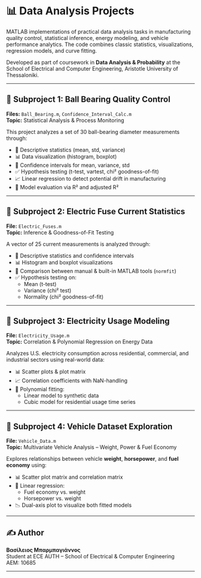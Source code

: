 # 📊 Data Analysis Projects

MATLAB implementations of practical data analysis tasks in manufacturing quality control, statistical inference, energy modeling, and vehicle performance analytics. The code combines classic statistics, visualizations, regression models, and curve fitting.

Developed as part of coursework in **Data Analysis & Probability** at the School of Electrical and Computer Engineering, Aristotle University of Thessaloniki.

---

## 📘 Subproject 1: Ball Bearing Quality Control

**Files:** `Ball_Bearing.m`, `Confidence_Interval_Calc.m`  
**Topic:** Statistical Analysis & Process Monitoring

This project analyzes a set of 30 ball-bearing diameter measurements through:

- 📌 Descriptive statistics (mean, std, variance)
- 📊 Data visualization (histogram, boxplot)
- 🧮 Confidence intervals for mean, variance, std
- ✅ Hypothesis testing (t-test, vartest, chi² goodness-of-fit)
- 📈 Linear regression to detect potential drift in manufacturing
- 📐 Model evaluation via R² and adjusted R²

---

## 📘 Subproject 2: Electric Fuse Current Statistics

**File:** `Electric_Fuses.m`  
**Topic:** Inference & Goodness-of-Fit Testing

A vector of 25 current measurements is analyzed through:

- 🧮 Descriptive statistics and confidence intervals
- 📊 Histogram and boxplot visualizations
- 🔄 Comparison between manual & built-in MATLAB tools (`normfit`)
- ✅ Hypothesis testing on:
  - Mean (t-test)
  - Variance (chi² test)
  - Normality (chi² goodness-of-fit)

---

## 📘 Subproject 3: Electricity Usage Modeling

**File:** `Electricity_Usage.m`  
**Topic:** Correlation & Polynomial Regression on Energy Data

Analyzes U.S. electricity consumption across residential, commercial, and industrial sectors using real-world data:

- 📊 Scatter plots & plot matrix
- 📈 Correlation coefficients with NaN-handling
- 🧮 Polynomial fitting:
  - Linear model to synthetic data
  - Cubic model for residential usage time series

---

## 📘 Subproject 4: Vehicle Dataset Exploration

**File:** `Vehicle_Data.m`  
**Topic:** Multivariate Vehicle Analysis – Weight, Power & Fuel Economy

Explores relationships between vehicle **weight**, **horsepower**, and **fuel economy** using:

- 📊 Scatter plot matrix and correlation matrix
- 🧮 Linear regression:
  - Fuel economy vs. weight
  - Horsepower vs. weight
- 📉 Dual-axis plot to visualize both fitted models

---

## ✍️ Author

**Βασίλειος Μπαρμπαγιάννος**  
Student at ECE AUTH – School of Electrical & Computer Engineering  
AEM: 10685

---
